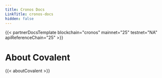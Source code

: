```yaml
---
title: Cronos Docs
LinkTitle: cronos-docs
hidden: false
---
```


{{< partnerDocsTemplate blockchain="cronos" mainnet="25" testnet="NA" apiReferenceChain="25" >}}
&nbsp;
# About Covalent
{{< aboutCovalent >}}

<!-- # Introduction

[Covalent](https://www.covalenthq.com/?utm_source=cronos&utm_medium=partner-docs) provides a unified API to bring full transparency and visibility to assets across all blockchains including Cronos's Mainnet Beta.

To get started, sign up for an [**API Key**](https://www.covalenthq.com/platform/?utm_source=cronos&utm_medium=partner-docs). 

|   *JSON support*    | *CSV support* |
| :-----------: | :-----------: |
| ![Developer Mode](https://www.covalenthq.com/static/images/partner-docs/developer_mode.png) | ![Analyst Mode](https://www.covalenthq.com/static/images/partner-docs/analyst_mode.png)|

The Covalent API is RESTful and offers the following out-of-the-box for *Cronos*:

| **Covalent API** |         |
| ----------- | ----------- |
| **Response formats** | JSON and CSV |
| **Real time response** | 2 blocks |
| **Batch response** | 30 minutes |
| **Request volume limit** | None |
| **Request rate limit** | 5 requests per second |
| **Base URL** | https://api.covalenthq.com/v1/|
| **Networks & `chain_id`** | Mainnet Beta - `25` |
| **Supported Endpoints** | **Class A Universal** <br>- [Balances](https://www.covalenthq.com/docs/api/#/0/Get%20token%20balances%20for%20address/USD/25) <br> - [Transactions](https://www.covalenthq.com/docs/api/#/0/Get%20transactions%20for%20address/USD/25) <br> - [Transfers](https://www.covalenthq.com/docs/api/#/0/Get%20ERC20%20token%20transfers%20for%20address/USD/25) <br> - [Token Holders](https://www.covalenthq.com/docs/api/#/0/Get%20token%20holders%20as%20of%20any%20block%20height/USD/25) <br> - [Log Events (Contract Address)](https://www.covalenthq.com/docs/api/#/0/Get%20log%20events%20by%20contract%20address/USD/25) <br> - [Log Events (Topic Hash)](https://www.covalenthq.com/docs/api/#/0/Get%20log%20events%20by%20topic%20hash(es)/USD/25)

Try the supported endpoints directly in your browser from our [API Reference](https://covalenthq.com/docs/api/?utm_source=cronos&utm_medium=partner-docs) or use the following code examples. **The JSON response format is the same for all endpoints:**
```
❴ 
    "data": ..., 
    "error": false,
    "error_message": null,
    "error_code": null
❵
```

### Curl
```
curl -X GET "https://api.covalenthq.com/v1/{chain_id}/address/{address}/balances_v2/?key={YOUR API KEY}" -H "Accept: application/json"
```

### JavaScript
```
const APIKEY = 'YOUR API KEY';
const baseURL = 'https://api.covalenthq.com/v1'
const cronosChainId = '25'
const demoAddress = '0xFEC4f9D5B322Aa834056E85946A32c35A3f5aDD8'

async function getWalletBalance(chainId, address) {
    const url = new URL(`${baseURL}/${chainId}/address/${address}/balances_v2/?key=${APIKEY}`);
    const response = await fetch(url);
    const result = await response.json();
    const data = result.data;
    console.log(data)
    return data;
}

// Example address request
getWalletBalance(cronosChainId, demoAddress);
```

### Python
```
import requests

API_KEY = 'YOUR API KEY'
base_url = 'https://api.covalenthq.com/v1'
cronos_chain_id = '25'
demo_address = '0xFEC4f9D5B322Aa834056E85946A32c35A3f5aDD8'

def get_wallet_balance(chain_id, address):
    endpoint = f'/{chain_id}/address/{address}/balances_v2/?key={API_KEY}'
    url = base_url + endpoint
    result = requests.get(url).json()
    data = result["data"]
    print(data)
    return(data)


# Example address request
get_wallet_balance(cronos_chain_id, demo_address)
```

&nbsp;
# Use Cases
{{< usecases >}}

&nbsp;
# Resources
Here are some additional resources to help you get started with the Covalent API:
- [Cronos Network Details](https://www.covalenthq.com/docs/networks/cronos/?utm_source=cronos&utm_medium=partner-docs)
- [Covalent API Reference](https://covalenthq.com/docs/api/?utm_source=cronos&utm_medium=partner-docs)
- [Project Showcase](https://www.covalenthq.com/docs/project-showcase/?utm_source=cronos&utm_medium=partner-docs)
- [API FAQs](https://www.covalenthq.com/docs/developer/faq/?utm_source=cronos&utm_medium=partner-docs)
- [Discord Support](https://www.covalenthq.com/discord/?utm_source=cronos&utm_medium=partner-docs)

&nbsp;
# About Covalent
{{< aboutCovalent >}} -->
